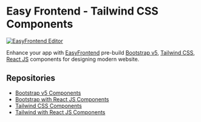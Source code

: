 # Easy Frontend - Tailwind CSS Components

[![EasyFrontend Editor](https://assets.easyfrontend.com/tailwind/images/builder-details.png)](http://easyfrontend.com/builder)


Enhance your app with [EasyFrontend](https://easyfrontend.com) pre-build [Bootstrap v5](https://easyfrontend.com/bootstrap), [Tailwind CSS](https://easyfrontend.com/tailwind), [React JS](https://easyfrontend.com/react-js)
components for designing modern website.

## Repositories

- [Bootstrap v5 Components](https://github.com/EasyFrontend-com/html-bootstrap-components)
- [Bootstrap with React JS Components](https://github.com/EasyFrontend-com/react-bootstrap-components)
- [Tailwind CSS Components](https://github.com/EasyFrontend-com/html-tailwindcss-components)
- [Tailwind with React JS Components](https://github.com/EasyFrontend-com/react-tailwindcss-components)

